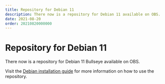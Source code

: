 ```yaml
---
title: Repository for Debian 11
description: There now is a repository for Debian 11 available on OBS.
date: 2021-08-20
order: 20210820000000
---
```


# Repository for Debian 11

<BlogDate v-bind:fm="$frontmatter" />

There now is a repository for Debian 11 Bullseye available on OBS.

Visit the [Debian installation guide](https://www.qownnotes.org/installation/debian.html#debian-11-0) for more information on how to use the repository.

